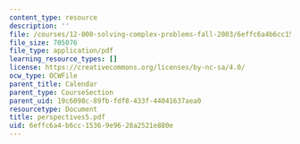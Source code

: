 ```yaml
---
content_type: resource
description: ''
file: /courses/12-000-solving-complex-problems-fall-2003/6effc6a4b6cc15369e9628a2521e880e_perspectives5.pdf
file_size: 705076
file_type: application/pdf
learning_resource_types: []
license: https://creativecommons.org/licenses/by-nc-sa/4.0/
ocw_type: OCWFile
parent_title: Calendar
parent_type: CourseSection
parent_uid: 19c6098c-89fb-fdf8-433f-44041637aea0
resourcetype: Document
title: perspectives5.pdf
uid: 6effc6a4-b6cc-1536-9e96-28a2521e880e
---
```

